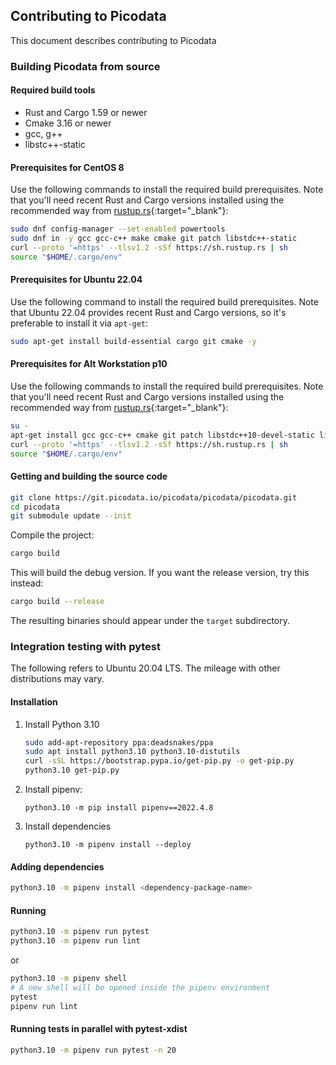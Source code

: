 ## Contributing to Picodata
This document describes contributing to Picodata

### Building Picodata from source
#### Required build tools
- Rust and Cargo 1.59 or newer
- Cmake 3.16 or newer
- gcc, g++
- libstc++-static

#### Prerequisites for CentOS 8
Use the following commands to install the required build prerequisites. Note that you'll need recent Rust and Cargo versions installed using the recommended way from [rustup.rs](rustup.rs){:target="_blank"}:
```bash
sudo dnf config-manager --set-enabled powertools
sudo dnf in -y gcc gcc-c++ make cmake git patch libstdc++-static
curl --proto '=https' --tlsv1.2 -sSf https://sh.rustup.rs | sh
source "$HOME/.cargo/env"
```
#### Prerequisites for Ubuntu 22.04
Use the following command to install the required build prerequisites. Note that Ubuntu 22.04 provides recent Rust and Cargo versions, so it's preferable to install it via `apt-get`:
```bash
sudo apt-get install build-essential cargo git cmake -y
```

#### Prerequisites for Alt Workstation p10
Use the following commands to install the required build prerequisites. Note that you'll need recent Rust and Cargo versions installed using the recommended way from [rustup.rs](rustup.rs){:target="_blank"}:
```bash
su -
apt-get install gcc gcc-c++ cmake git patch libstdc++10-devel-static libgomp10-devel-static -y && exit
curl --proto '=https' --tlsv1.2 -sSf https://sh.rustup.rs | sh
source "$HOME/.cargo/env"
```

#### Getting and building the source code
```bash
git clone https://git.picodata.io/picodata/picodata/picodata.git
cd picodata
git submodule update --init
```
Compile the project:
```bash
cargo build
```

This will build the debug version. If you want the release version, try this instead:

```bash
cargo build --release
```
The resulting binaries should appear under the  `target` subdirectory.

### Integration testing with pytest
The following refers to Ubuntu 20.04 LTS. The mileage with other distributions may vary.

#### Installation

1. Install Python 3.10

     ```bash
   sudo add-apt-repository ppa:deadsnakes/ppa
   sudo apt install python3.10 python3.10-distutils
   curl -sSL https://bootstrap.pypa.io/get-pip.py -o get-pip.py
   python3.10 get-pip.py
   ```

3. Install pipenv:

    ```
    python3.10 -m pip install pipenv==2022.4.8
    ```

4. Install dependencies

    ```
    python3.10 -m pipenv install --deploy
    ```

#### Adding dependencies

```bash
python3.10 -m pipenv install <dependency-package-name>
```

#### Running

```bash
python3.10 -m pipenv run pytest
python3.10 -m pipenv run lint
```

or

```bash
python3.10 -m pipenv shell
# A new shell will be opened inside the pipenv environment
pytest
pipenv run lint
```

#### Running tests in parallel with pytest-xdist

```bash
python3.10 -m pipenv run pytest -n 20
```
